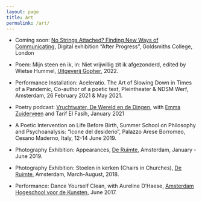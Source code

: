 ```yaml
---
layout: page
title: Art
permalink: /art/
---
```


- Coming soon: [No Strings Attached? Finding New Ways of Communicating](https://saskia.dance/2021/11/15/no-strings-attached.html), Digital exhibition “After Progress”, Goldsmiths College, London

- Poem: Mijn steen en ik, in: Niet vrijwillig zit ik afgezonderd, edited by Wietse Hummel, [Uitgeverij Gopher](https://www.gopher.nl/), 2022.

- Performance Installation: Aceleratio. The Art of Slowing Down in Times of a Pandemic, Co-author of a poetic text, Pleintheater & NDSM Werf, Amsterdam, 26 February 2021 & May 2021.

- Poetry podcast: [Vruchtwater, De Wereld en de Dingen](https://open.spotify.com/episode/3VQltbrDrbPZRUbr9Uot9l), with [Emma Zuiderveen](https://emmazuiderveen.nl/) and Tarif El Fasih, January 2021

- A Poetic Intervention on Life Before Birth, Summer School on Philosophy and Psychoanalysis: “Icone del desiderio”, Palazzo Arese Borromeo, Cesano Maderno, Italy, 12-14 June 2019.

- Photography Exhibition: Appearances, [De Ruimte](https://www.cafederuimte.nl/), Amsterdam, January - June 2019.

- Photography Exhibition: Stoelen in kerken (Chairs in Churches), [De Ruimte](https://www.cafederuimte.nl/), Amsterdam, March-August, 2018.

- Performance: Dance Yourself Clean, with Aureline D’Haese, [Amsterdam Hogeschool voor de Kunsten](https://www.ahk.nl/), June 2017.
